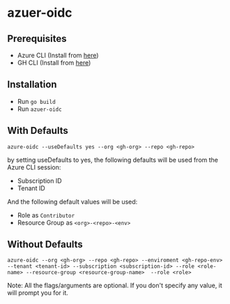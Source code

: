 # azuer-oidc
## Prerequisites
* Azure CLI (Install from [here](https://docs.microsoft.com/en-us/cli/azure/install-azure-cli))
* GH CLI (Install from [here](https://github.com/cli/cli#installation))

## Installation
* Run `go build`
* Run `azuer-oidc`

## With Defaults

`azure-oidc --useDefaults yes --org <gh-org> --repo <gh-repo>`

by setting useDefaults to yes, the following defaults will be used from the Azure CLI session:
* Subscription ID
* Tenant ID



And the following default values will be used:
* Role as `Contributor`
* Resource Group as `<org>-<repo>-<env>`

## Without Defaults

`azure-oidc --org <gh-org> --repo <gh-repo> --enviroment <gh-repo-env> --tenant <tenant-id> --subscription <subscription-id> --role <role-name> --resource-group <resource-group-name>  --role <role>`

Note: All the flags/arguments are optional. If you don't specify any value, it will prompt you for it.
